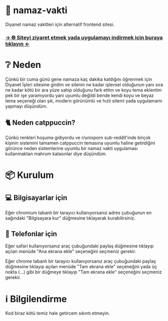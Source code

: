 # 🕌 namaz-vakti

Diyanet namaz vakitleri için alternatif frontend sitesi.

### [-> 🌐 Siteyi ziyaret etmek yada uygulamayı indirmek için buraya tıklayın <-](https://sanalzio.github.io/namaz-vakti-site/src/index.html)

# ❔ Neden

Çünkü bir cuma günü gene namaza kaç dakika kaldığını öğrenmek için Diyanet İşleri sitesine girdim ve sitenin ne kadar işlevsel olduğunun yanı sıra ne kadar kötü bir ara yüze sahip olduğunu fark ettim ve koyu tema eklentim pek bir işe yaramıyordu yani uyumlu değildi bende kendi koyu ve beyaz tema seçeneği olan şık, modern görünümlü ve hızlı sitemi yada uygulamamı yapmayı düşündüm.

## 🐈 Neden catppuccin?

Çünkü renkleri hoşuma gidiyordu ve r/unixporn sub-reddit'inde birçok kişinin sistemini tamamen catppuccin temasına uyumlu haline getirdiğini görünce neden sistemlerine uyumlu bir namaz vakti uygulaması kullanmaktan mahrum kalasınlar diye düşündüm.

# 📦 Kurulum

## 💻 Bilgisayarlar için

Eğer chromium tabanlı bir tarayıcı kullanıyorsanız adres çubuğunun en sağındaki "Bilgisayara kur" düğmesine tıklayarak kurabilirsiniz.

## 📱 Telefonlar için

Eğer safari kullanıyorsanız araç çubuğundaki paylaş düğmesine tıklayıp açılan menüde "Ana ekrana ekle" seçeneğini seçmeniz gerekir.

Eğer chrome tabanlı bir tarayıcı kullanıyorsanız araç çubuğundaki paylaş düğmesine tıklayıp açılan menüde "Tam ekrana ekle" seçeneğini yada üç nokta (...) gibi bir düğmeye tıklayıp "Tam ekrana ekle" seçeneğini seçmeniz gerekir.

# ℹ Bilgilendirme

Kod biraz kötü temiz hale getircem sıkıntı etmeyin.